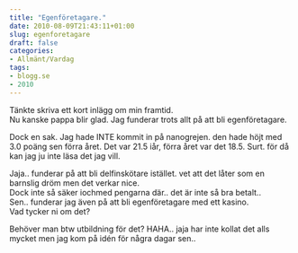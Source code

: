 ```yaml
---
title: "Egenföretagare."
date: 2010-08-09T21:43:11+01:00
slug: egenforetagare
draft: false
categories:
- Allmänt/Vardag
tags:
- blogg.se
- 2010
---
```

Tänkte skriva ett kort inlägg om min framtid.  
Nu kanske pappa blir glad. Jag funderar trots allt på att bli egenföretagare.  
  
Dock en sak. Jag hade INTE kommit in på nanogrejen. den hade höjt med 3.0 poäng sen förra året. Det var 21.5 iår, förra året var det 18.5. Surt. för då kan jag ju inte läsa det jag vill.  
  
Jaja.. funderar på att bli delfinskötare istället. vet att det låter som en barnslig dröm men det verkar nice.  
Dock inte så säker iochmed pengarna där.. det är inte så bra betalt..  
Sen.. funderar jag även på att bli egenföretagare med ett kasino.  
Vad tycker ni om det?  
  
Behöver man btw utbildning för det? HAHA.. jaja har inte kollat det alls mycket men jag kom på idén för några dagar sen..